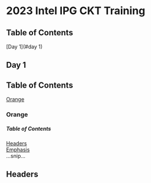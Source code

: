 # 2023 Intel IPG CKT Training

## Table of Contents
[Day 1](#day 1)

## Day 1



## Table of Contents
[Orange](#orange)

<a name="orange"/>

### Orange


##### Table of Contents  
[Headers](#headers)  
[Emphasis](#emphasis)  
...snip...  
<a name="headers"/>
## Headers
